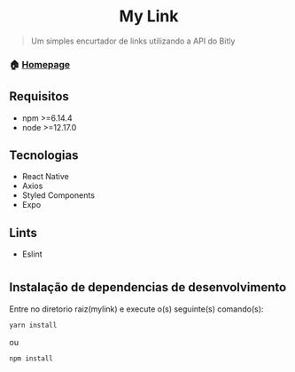 <h1 align="center">My Link</h1>

> Um simples encurtador de links utilizando a API do Bitly

### 🏠 [Homepage](https://github.com/victorqrz/mylink)

## Requisitos
- npm >=6.14.4
- node >=12.17.0

## Tecnologias
- React Native
- Axios
- Styled Components
- Expo

## Lints
- Eslint

#

## Instalação de dependencias de desenvolvimento
Entre no diretorio raiz(mylink) e execute o(s) seguinte(s) comando(s):
```sh
yarn install
```
ou
```sh
npm install
```
